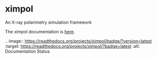 # ximpol

An X-ray polarimetry simulation framework

The ximpol documentation is [here](http://ximpol.readthedocs.org/en/latest/).

.. image:: https://readthedocs.org/projects/ximpol/badge/?version=latest
    :target: https://readthedocs.org/projects/ximpol/?badge=latest
    :alt: Documentation Status
